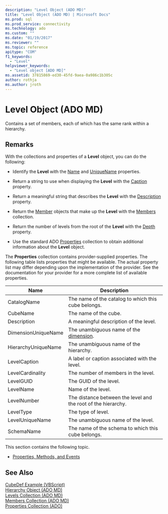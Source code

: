 ```yaml
---
description: "Level Object (ADO MD)"
title: "Level Object (ADO MD) | Microsoft Docs"
ms.prod: sql
ms.prod_service: connectivity
ms.technology: ado
ms.custom: ""
ms.date: "01/19/2017"
ms.reviewer: ""
ms.topic: reference
apitype: "COM"
f1_keywords: 
  - "Level"
helpviewer_keywords: 
  - "Level object [ADO MD]"
ms.assetid: 37815869-ed30-45fd-9aea-0a986c1b305c
author: rothja
ms.author: jroth
---
```

# Level Object (ADO MD)
Contains a set of members, each of which has the same rank within a hierarchy.  
  
## Remarks  
 With the collections and properties of a **Level** object, you can do the following:  
  
-   Identify the **Level** with the [Name](./name-property-ado-md.md) and [UniqueName](./uniquename-property-ado-md.md) properties.  
  
-   Return a string to use when displaying the **Level** with the [Caption](./caption-property-ado-md.md) property.  
  
-   Return a meaningful string that describes the **Level** with the [Description](./description-property-ado-md.md) property.  
  
-   Return the [Member](./member-object-ado-md.md) objects that make up the **Level** with the [Members](./members-collection-ado-md.md) collection.  
  
-   Return the number of levels from the root of the **Level** with the [Depth](./depth-property-ado-md.md) property.  
  
-   Use the standard ADO [Properties](../ado-api/properties-collection-ado.md) collection to obtain additional information about the **Level** object.  
  
 The **Properties** collection contains provider-supplied properties. The following table lists properties that might be available. The actual property list may differ depending upon the implementation of the provider. See the documentation for your provider for a more complete list of available properties.  
  
|Name|Description|  
|----------|-----------------|  
|CatalogName|The name of the catalog to which this cube belongs.|  
|CubeName|The name of the cube.|  
|Description|A meaningful description of the level.|  
|DimensionUniqueName|The unambiguous name of the [dimension](./dimension-object-ado-md.md).|  
|HierarchyUniqueName|The unambiguous name of the hierarchy.|  
|LevelCaption|A label or caption associated with the level.|  
|LevelCardinality|The number of members in the level.|  
|LevelGUID|The GUID of the level.|  
|LevelName|Name of the level.|  
|LevelNumber|The distance between the level and the root of the hierarchy.|  
|LevelType|The type of level.|  
|LevelUniqueName|The unambiguous name of the level.|  
|SchemaName|The name of the schema to which this cube belongs.|  
  
 This section contains the following topic.  
  
-   [Properties, Methods, and Events](./level-object-properties-methods-and-events.md)  
  
## See Also  
 [CubeDef Example (VBScript)](./cubedef-example-vbscript.md)   
 [Hierarchy Object (ADO MD)](./hierarchy-object-ado-md.md)   
 [Levels Collection (ADO MD)](./levels-collection-ado-md.md)   
 [Members Collection (ADO MD)](./members-collection-ado-md.md)   
 [Properties Collection (ADO)](../ado-api/properties-collection-ado.md)